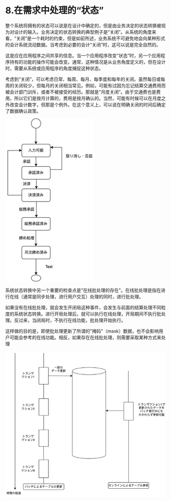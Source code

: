 # 8.在需求中处理的“状态”

整个系统将拥有的状态可以说是在设计中确定的，但是由业务决定的状态转换被视为对设计的输入。业务决定的状态转换的典型例子是“关闭”。从系统的角度来看，“关闭”是一个耗时的约束，但是如前所述，业务系统不可避免地会向某种形式的会计系统流动数据。当考虑到必要的会计“关闭”时，这可以说是完全自然的。

这是应在应用程序之间共享的信息。当一个应用程序改变“状态”时，另一个应用程序持有的功能的操作可能会改变。通常，这种情况是从业务角度定义的，但在设计时，需要从系统或应用程序的角度捕捉这种状态。

考虑到“关闭”，可以考虑日常、每周、每月、每季度和每年的关闭。虽然每日或每周的关闭较少，但每月的关闭相当常见。例如，可能有过因为忘记结算交通费用而被会计部门训斥，或者不被接受的经历。那就是“月度关闭”。由于交通费也是费用，所以它们是按月计算的，费用是按月确认的。当然，可能有时候可以在月度之外改变会计数字，但那是个例外。在这个意义上，可以说在明确关闭的时间后确定了数据确认政策。

![在需求中处理的状态](https://github.com/RNCloudService/higher-process/blob/main/%E4%B8%8A%E6%B5%81%E5%B7%A5%E7%A8%8B%E8%AE%BE%E8%AE%A12/picture/15.jpg)



系统状态转换中另一个重要的检查点是"在线批处理的存在"。在线批处理是指在进行在线（通常是同步处理，进行用户交互）处理的同时，进行批处理。

如果没有在线批处理，就会发生开闭局这种事件，会发生与前面的结算处理不同粒度的系统状态转换。进行开局处理后，就可以执行在线处理，开局期间不执行批处理。反过来，当闭局时，不执行在线功能，批处理开始执行。

这样做的目的是，即使批处理更新了所谓的"掩码"（mask）数据，也不会影响用户可能会参考的在线功能。相反，如果存在在线批处理，则需要采取某种方式来处理

![批处理](https://github.com/RNCloudService/higher-process/blob/main/%E4%B8%8A%E6%B5%81%E5%B7%A5%E7%A8%8B%E8%AE%BE%E8%AE%A12/picture/16.jpg)